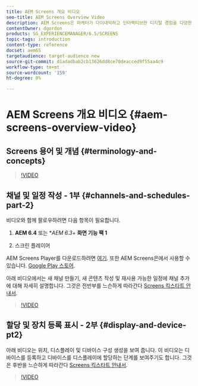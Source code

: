 ```yaml
---
title: AEM Screens 개요 비디오
seo-title: AEM Screens Overview Video
description: AEM Screens은 마케터가 다이내믹하고 인터랙티브한 디지털 경험을 다양한 유형의 화면에 게시할 수 있도록 하는 디지털 서명 솔루션입니다.
contentOwner: dgordon
products: SG_EXPERIENCEMANAGER/6.5/SCREENS
topic-tags: introduction
content-type: reference
docset: aem65
targetaudience: target-audience new
source-git-commit: d1adadbab2cb13626dd8ce70deacced9f55aa4c9
workflow-type: tm+mt
source-wordcount: '159'
ht-degree: 0%

---
```



# AEM Screens 개요 비디오 {#aem-screens-overview-video}

## Screens 용어 및 개념 {#terminology-and-concepts}

>[!VIDEO](https://video.tv.adobe.com/v/21353?quality=9)


## 채널 및 일정 작성 - 1부 {#channels-and-schedules-part-2}

비디오와 함께 팔로우하려면 다음 항목이 필요합니다.

1. **AEM 6.4** 또는 **AEM 6.3*+ **화면 기능 팩 1**

1. 스크린 플레이어

AEM Screens Player를 다운로드하려면 [여기](https://download.macromedia.com/screens/). 또한 AEM Screens은에서 사용할 수 있습니다. [Google Play 스토어](https://play.google.com/store/apps/details?id=com.adobe.aem.screens.player&amp;hl=en). <!-- LINK IS 404 WITH NO SUITABLE REPLACEMENT See [Installing and Configuring Screens](https://helpx.adobe.com/experience-manager/6-4/help/sites-deploying/configuring-screens-introduction.html) for more details. -->

아래 비디오에서는 새 채널 만들기, 새 콘텐츠 작성 및 재사용 가능한 일정에 채널 추가에 대해 자세히 설명합니다. 그것은 전반부를 느슨하게 따라간다 [Screens 킥스타트 안내서](kickstart-for-aem-screens.md).

>[!VIDEO](https://video.tv.adobe.com/v/21387?quality=9)

## 할당 및 장치 등록 표시 - 2부 {#display-and-device-pt2}

아래 비디오는 위치, 디스플레이 및 디바이스 구성 생성을 보여 줍니다. 이 비디오는 디바이스를 등록하고 디바이스를 디스플레이에 할당하는 단계를 보여주기도 합니다. 그것은 후반을 느슨하게 따라간다 [Screens 킥스타트 안내서](kickstart-for-aem-screens.md).

>[!VIDEO](https://video.tv.adobe.com/v/21411?quality=9)

